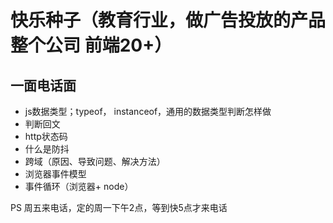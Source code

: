 # 快乐种子（教育行业，做广告投放的产品 整个公司 前端20+）

## 一面电话面

- js数据类型；typeof， instanceof，通用的数据类型判断怎样做
- 判断回文
- http状态码
- 什么是防抖
- 跨域（原因、导致问题、解决方法）
- 浏览器事件模型
- 事件循环（浏览器+ node）

PS 周五来电话，定的周一下午2点，等到快5点才来电话